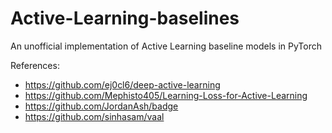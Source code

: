 # Active-Learning-baselines
An unofficial implementation of Active Learning baseline models in PyTorch

References:
- https://github.com/ej0cl6/deep-active-learning
- https://github.com/Mephisto405/Learning-Loss-for-Active-Learning
- https://github.com/JordanAsh/badge
- https://github.com/sinhasam/vaal
